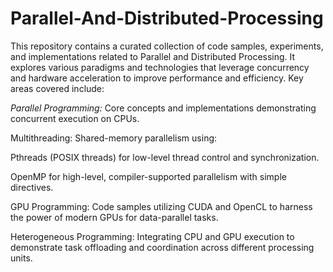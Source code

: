 # Parallel-And-Distributed-Processing
This repository contains a curated collection of code samples, experiments, and implementations related to Parallel and Distributed Processing. It explores various paradigms and technologies that leverage concurrency and hardware acceleration to improve performance and efficiency. Key areas covered include:

*Parallel Programming:* 
Core concepts and implementations demonstrating concurrent execution on CPUs.

Multithreading: Shared-memory parallelism using:

Pthreads (POSIX threads) for low-level thread control and synchronization.

OpenMP for high-level, compiler-supported parallelism with simple directives.

GPU Programming: Code samples utilizing CUDA and OpenCL to harness the power of modern GPUs for data-parallel tasks.

Heterogeneous Programming: Integrating CPU and GPU execution to demonstrate task offloading and coordination across different processing units.
